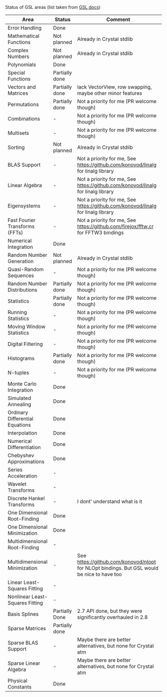 Status of GSL areas (list taken from [GSL docs](https://www.gnu.org/software/gsl/doc/html/))

|Area | Status | Comment |
|-----|--------|---------|
| Error Handling | Done |  |
| Mathematical Functions | Not planned | Already in Crystal stdlib |
| Complex Numbers | Not planned | Already in Crystal stdlib |
| Polynomials | Done |  |
| Special Functions | Partially done |  |
| Vectors and Matrices | Partially done | lack VectorView, row swapping, maybe other minor features |
| Permutations | Partially done | Not a priority for me (PR welcome though) |
| Combinations | - | Not a priority for me (PR welcome though) |
| Multisets | - | Not a priority for me (PR welcome though) |
| Sorting | Not planned | Already in Crystal stdlib |
| BLAS Support | - | Not a priority for me, See https://github.com/konovod/linalg for linalg library |
| Linear Algebra | - | Not a priority for me, See https://github.com/konovod/linalg for linalg library |
| Eigensystems | - | Not a priority for me, See https://github.com/konovod/linalg for linalg library |
| Fast Fourier Transforms (FFTs) | - | Not a priority for me, See https://github.com/firejox/fftw.cr for FFTW3 bindings |
| Numerical Integration | Done |  |
| Random Number Generation | Not planned | Already in Crystal stdlib |
| Quasi-Random Sequences | - | Not a priority for me (PR welcome though) |
| Random Number Distributions | Partially done | Not a priority for me (PR welcome though) |
| Statistics | Partially done | Not a priority for me (PR welcome though) |
| Running Statistics | - | Not a priority for me (PR welcome though) |
| Moving Window Statistics | - | Not a priority for me (PR welcome though) |
| Digital Filtering | - | Not a priority for me (PR welcome though) |
| Histograms | Partially done | Not a priority for me (PR welcome though) |
| N-tuples | - | Not a priority for me (PR welcome though) |
| Monte Carlo Integration | Done |  |
| Simulated Annealing | Done |  |
| Ordinary Differential Equations | Done |  |
| Interpolation | Done |  |
| Numerical Differentiation | Done |  |
| Chebyshev Approximations | Done |  |
| Series Acceleration | - |  |
| Wavelet Transforms | - |  |
| Discrete Hankel Transforms | - | I dont' understand what is it |
| One Dimensional Root-Finding | Done |  |
| One Dimensional Minimization | Done |  |
| Multidimensional Root-Finding | - |  |
| Multidimensional Minimization | - | See https://github.com/konovod/nlopt for NLOpt bindings. But GSL would be nice to have too |
| Linear Least-Squares Fitting | - |  |
| Nonlinear Least-Squares Fitting | - |  |
| Basis Splines | Partially Done | 2.7 API done, but they were significantly overhauled in 2.8 |
| Sparse Matrices | Partially done |  |
| Sparse BLAS Support | - | Maybe there are better alternatives, but none for Crystal atm |
| Sparse Linear Algebra | - | Maybe there are better alternatives, but none for Crystal atm |
| Physical Constants | Done |  |
